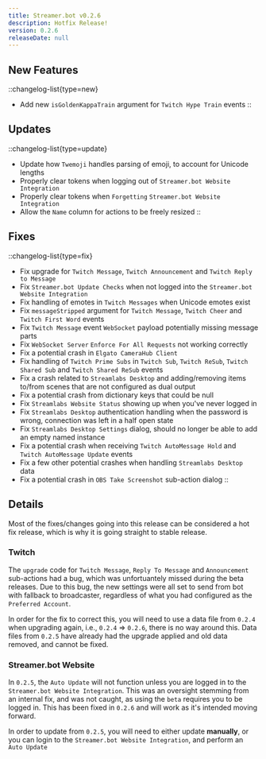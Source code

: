 ```yaml
---
title: Streamer.bot v0.2.6
description: Hotfix Release!
version: 0.2.6
releaseDate: null
---
```


## New Features
::changelog-list{type=new}
* Add new `isGoldenKappaTrain` argument for `Twitch Hype Train` events
::

## Updates
::changelog-list{type=update}
* Update how `Twemoji` handles parsing of emoji, to account for Unicode lengths
* Properly clear tokens when logging out of `Streamer.bot Website Integration`
* Properly clear tokens when `Forgetting` `Streamer.bot Website Integration`
* Allow the `Name` column for actions to be freely resized
::

## Fixes
::changelog-list{type=fix}
* Fix upgrade for `Twitch Message`, `Twitch Announcement` and `Twitch Reply to Message`
* Fix `Streamer.bot Update Checks` when not logged into the `Streamer.bot Website Integration`
* Fix handling of emotes in `Twitch Messages` when Unicode emotes exist
* Fix `messageStripped` argument for `Twitch Message`, `Twitch Cheer` and `Twitch First Word` events
* Fix `Twitch Message` event `WebSocket` payload potentially missing message parts
* Fix `WebSocket Server` `Enforce For All Requests` not working correctly
* Fix a potential crash in `Elgato CameraHub Client`
* Fix handling of `Twitch Prime Subs` in `Twitch Sub`, `Twitch ReSub`, `Twitch Shared Sub` and `Twitch Shared ReSub` events
* Fix a crash related to `Streamlabs Desktop` and adding/removing items to/from scenes that are not configured as dual output
* Fix a potential crash from dictionary keys that could be null
* Fix `Streamlabs Website Status` showing up when you've never logged in
* Fix `Streamlabs Desktop` authentication handling when the password is wrong, connection was left in a half open state
* Fix `Streamlabs Desktop Settings` dialog, should no longer be able to add an empty named instance
* Fix a potential crash when receiving `Twitch AutoMessage Hold` and `Twitch AutoMessage Update` events
* Fix a few other potential crashes when handling `Streamlabs Desktop` data
* Fix a potential crash in `OBS Take Screenshot` sub-action dialog
::

## Details
Most of the fixes/changes going into this release can be considered a hot fix release, which is why it is going straight to stable release.
### Twitch
The `upgrade` code for `Twitch Message`, `Reply To Message` and `Announcement` sub-actions had a bug, which was unfortuantely missed during the beta releases.  Due to this bug, the new settings were all set to send from bot with fallback to broadcaster, regardless of what you had configured as the `Preferred Account`.

In order for the fix to correct this, you will need to use a data file from `0.2.4` when upgrading again, i.e., `0.2.4` => `0.2.6`, there is no way around this.  Data files from `0.2.5` have already had the upgrade applied and old data removed, and cannot be fixed.
### Streamer.bot Website
In `0.2.5`, the `Auto Update` will not function unless you are logged in to the `Streamer.bot Website Integration`.  This was an oversight stemming from an internal fix, and was not caught, as using the `beta` requires you to be logged in.  This has been fixed in `0.2.6` and will work as it's intended moving forward.

In order to update from `0.2.5`, you will need to either update **manually**, or you can login to the `Streamer.bot Website Integration`, and perform an `Auto Update`